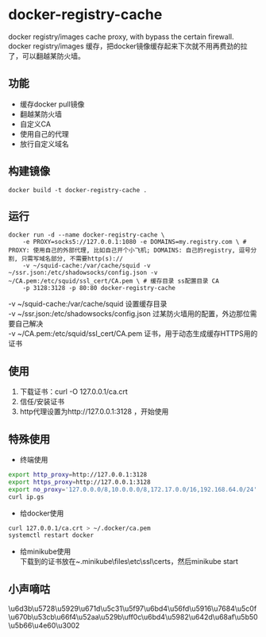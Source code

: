# docker-registry-cache
docker registry/images cache proxy, with bypass the certain firewall.  
docker registry/images 缓存，把docker镜像缓存起来下次就不用再费劲的拉了，可以翻越某防火墙。
## 功能
- 缓存docker pull镜像
- 翻越某防火墙
- 自定义CA
- 使用自己的代理
- 放行自定义域名
## 构建镜像
```
docker build -t docker-registry-cache .
```

## 运行
```
docker run -d --name docker-registry-cache \
    -e PROXY=socks5://127.0.0.1:1080 -e DOMAINS=my.registry.com \ # PROXY: 使用自己的外部代理, 比如自己开个小飞机; DOMAINS: 自己的registry, 逗号分割, 只需写域名部分, 不需要http(s)://
    -v ~/squid-cache:/var/cache/squid -v ~/ssr.json:/etc/shadowsocks/config.json -v ~/CA.pem:/etc/squid/ssl_cert/CA.pem \ # 缓存目录 ss配置目录 CA
    -p 3128:3128 -p 80:80 docker-registry-cache
```
-v ~/squid-cache:/var/cache/squid            设置缓存目录  
-v ~/ssr.json:/etc/shadowsocks/config.json   过某防火墙用的配置，外边那位需要自己解决  
-v ~/CA.pem:/etc/squid/ssl_cert/CA.pem       证书，用于动态生成缓存HTTPS用的证书  

## 使用
1. 下载证书：curl -O 127.0.0.1/ca.crt
2. 信任/安装证书
3. http代理设置为http://127.0.0.1:3128 ，开始使用

## 特殊使用
- 终端使用
```bash
export http_proxy=http://127.0.0.1:3128
export https_proxy=http://127.0.0.1:3128
export no_proxy='127.0.0.0/8,10.0.0.0/8,172.17.0.0/16,192.168.64.0/24'
curl ip.gs
```
- 给docker使用  
```bash
curl 127.0.0.1/ca.crt > ~/.docker/ca.pem
systemctl restart docker
```
- 给minikube使用  
下载到的证书放在~\.minikube\files\etc\ssl\certs，然后minikube start

## 小声嘀咕
\u6d3b\u5728\u5929\u671d\u5c31\u5f97\u6bd4\u56fd\u5916\u7684\u5c0f\u670b\u53cb\u66f4\u52aa\u529b\uff0c\u6bd4\u5982\u642d\u68af\u5b50\u5b66\u4e60\u3002
